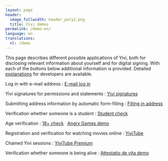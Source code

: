 ```yaml
---
layout: page
header:
  image_fullwidth: header_poly2.png
  title: Yivi demos
permalink: /demo-en/
language: en
translations:
  nl: /demo
---
```


This page describes different possible applications of Yivi, both for
disclosing relevant information about yourself and for digital
signing. With each of the buttons below additional information is
provided. Detailed
[explanations](https://creativecode.github.io/irma-made-easy/posts/putting-an-age-check-on-a-static-website-using-irma/)
for developers are available.




Log in with e-mail address
:   <a class="button" href="/demo-en/mail">E-mail log in</a>

Yivi signatures for permissions and statements
:    <a class="button" href="/demo-en/signature">Yivi signatures</a>

Submitting address information by automatic form-filling
:    <a class="button"
href="/demo-en/address">Filling in address</a>

Verification whether someone is a student
:    <a class="button"
href="/demo-en/student">Student check</a>

Age verification
:    <a class="button"
href="/demo-en/18plus">18+ check</a> &nbsp; <a class="button"
href="https://www.angrygames.nl/index.html">Angry Games demo</a>

Registration and verification for watching movies online
:    <a class="button"
href="/demo-en/irmaTube">YiviTube</a>

Chained Yivi sessions
:    <a class="button"
href="/demo-en/irmaTubePremium">YiviTube Premium</a>

Verification whether someone is being alive
:    <a class="button"
href="/demo-en/beingalive">Attestatio de vita demo</a>
